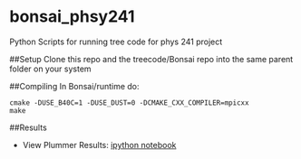 bonsai_phsy241
==============

Python Scripts for running tree code for phys 241 project

##Setup
Clone this repo and the treecode/Bonsai repo into the same parent folder on your system


##Compiling
In Bonsai/runtime do:

    cmake -DUSE_B40C=1 -DUSE_DUST=0 -DCMAKE_CXX_COMPILER=mpicxx
    make

##Results
* View Plummer Results: [ipython notebook](http://nbviewer.ipython.org/github/fizxmike/bonsai_phsy241/blob/master/Plummer.ipynb)
